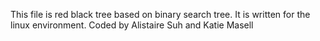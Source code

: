 This file is red black tree based on binary search tree.
It is written for the linux environment.
Coded by Alistaire Suh and Katie Masell
